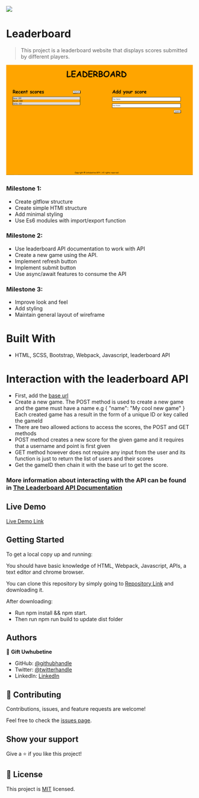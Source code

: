 
![](https://camo.githubusercontent.com/8a4ae3fb98faf74ddf78a6677ceaa6e8872f7f340f569b7c5e1aa9bcc4061d95/68747470733a2f2f696d672e736869656c64732e696f2f62616467652f4d6963726f76657273652d626c756576696f6c6574)

# Leaderboard

> This project is a leaderboard website that displays scores submitted by different players.

![screenshot](images/leaderboard-2.png)

### Milestone 1:

- Create gitflow structure
- Create simple HTMl structure
- Add minimal styling
- Use Es6 modules with import/export function

### Milestone 2:

- Use leaderboard API documentation to work with API
- Create a new game using the API.
- Implement refresh button
- Implement submit button
- Use async/await features to consume the API

### Milestone 3:

- Improve look and feel
- Add styling
- Maintain general layout of wireframe

# Built With
- HTML, SCSS, Bootstrap, Webpack, Javascript, leaderboard API

# Interaction with the leaderboard API
- First, add the [base url](https://us-central1-js-capstone-backend.cloudfunctions.net/api/)
- Create a new game. The POST method is used to create a new game and the game must have a name
  e.g
    { 
    "name": "My cool new game" 
    }
  Each created game has a result in the form of a unique ID or key called the gameId
- There are two allowed actions to access the scores, the POST and GET methods
- POST method creates a new score for the given game and it requires that a username and point is first given
- GET method however does not require any input from the user and its function is just to return the list of users and their scores
- Get the gameID then chain it with the base url to get the score.

### More information about interacting with the API can be found in [The Leaderboard API Documentation](https://www.notion.so/Leaderboard-API-service-24c0c3c116974ac49488d4eb0267ade3)

## Live Demo

[Live Demo Link](https://ghiftee.github.io/Leaderboard/dist/)

## Getting Started

To get a local copy up and running:

You should have basic knowledge of HTML, Webpack, Javascript, APIs, a text editor and chrome browser.

You can clone this repository by simply going to [Repository Link](https://github.com/Ghiftee/leaderboard/) and downloading it.

After downloading:
- Run npm install && npm start.
- Then run npm run build to update dist folder

## Authors
👤 **Gift Uwhubetine**

- GitHub: [@githubhandle](https://github.com/ghiftee)
- Twitter: [@twitterhandle](https://twitter.com/i_ghiftee)
- LinkedIn: [LinkedIn](https://linkedin.com/in/giftuwhubetine)

## 🤝 Contributing

Contributions, issues, and feature requests are welcome!

Feel free to check the [issues page](../../issues/).

## Show your support

Give a ⭐️ if you like this project!

## 📝 License

This project is [MIT](./MIT.md) licensed.
